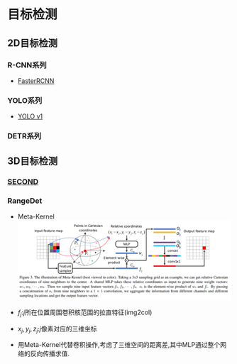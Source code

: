 # 目标检测
## 2D目标检测
### R-CNN系列
- [FasterRCNN](FasterRCNN.md)

### YOLO系列
- [YOLO v1](YOLO%20v1.md)

### DETR系列

## 3D目标检测
### [SECOND]()

### RangeDet
- Meta-Kernel
![](imgs/RangeDet/Meta-Kernel.png)

- $f_j$:$j$所在位置周围卷积核范围的拉直特征(img2col)
- $x_j,y_j,z_j$:$j$像素对应的三维坐标
- 用Meta-Kernel代替卷积操作,考虑了三维空间的距离差,其中MLP通过整个网络的反向传播求值.